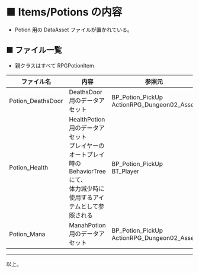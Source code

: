 # ■ Items/Potions の内容
* Potion 用の DataAsset ファイルが置かれている。

## ■ ファイル一覧
* 親クラスはすべて RPGPotionItem

| ファイル名 | 内容 | 参照元 |
| ----- | ----- | ----- |
| Potion_DeathsDoor | DeathsDoor 用のデータアセット | BP_Potion_PickUp<br>ActionRPG_Dungeon02_Asset |
| Potion_Health | HealthPotion 用のデータアセット<br>プレイヤーのオートプレイ時の BehaviorTree にて、<br>体力減少時に使用するアイテムとして参照される | BP_Potion_PickUp<br>BT_Player |
| Potion_Mana | ManahPotion 用のデータアセット | BP_Potion_PickUp<br>ActionRPG_Dungeon02_Asset |


----
以上。


